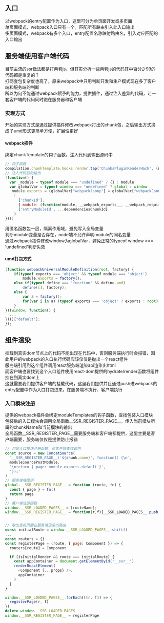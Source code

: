 ## 入口
以webpack的entry配置作为入口，这里可分为单页面开发或多页面  
单页面模式，webpack入口只有一个，匹配所有路由引入此入口输出  
多页面模式，webpack有多个入口，entry配置名称映射路由名，引入对应匹配的入口输出  

## 服务端使用客户端代码
目前主流的ssr做法都是打两套js，但其实分析一些两套js的代码其中百分之99的代码都是重复的？  
打两套包复杂度也高了，原来webpack中只用判断开发和生产模式现在多了客户端和服务端的判断  
所以为何不能通过webpack赋予的能力，提供插件，通过注入差异的代码，让一套客户端的代码同时跑在服务器和客户端  

### 实现方式
开始的实现方式是通过提供插件修改webpack打出的chunk包，之后输出方式换成了umd形式更简单方便，扩展性更好

#### webpack插件
绑定chunkTemplate的钩子函数，注入代码到输出源码中

```javascript
// 钩子函数
compilation.chunkTemplate.hooks.render.tap('ChunksPluginRenderHack', (modules) => { ... })
// 注入代码后的输出
(function() {
  var _module = typeof module === "undefined" ? {} : module
  var globalVar = typeof window === "undefined" ? global : window
  _module.exports = (globalVar["webpackJsonp"] = globalVar["webpackJsonp"] || []).push(
    [
      ['chunkId'],
      { module: (function(module, __webpack_exports__, __webpack_require__) {}) },
      ['entryModuleId', ...dependenciesChunkId]
    )
})()
```
用匿名函数包一层，隔离作用域，避免写入全局变量  
判断module变量是否存在，node端不允许声明module的同名变量  
通过webpack插件修改window为globalVar，避免正常的typeof window === 'undefined'判断失效  

#### umd打包方式
```javascript
(function webpackUniversalModuleDefinition(root, factory) {
	if(typeof exports === 'object' && typeof module === 'object')
		module.exports = factory();
	else if(typeof define === 'function' && define.amd)
		define([], factory);
	else {
		var a = factory();
		for(var i in a) (typeof exports === 'object' ? exports : root)[i] = a[i];
	}
})(window, function() {
  ...
})()["default"];
});
```

## 组件渲染
挂载到真实dom节点上的代码不能出现在代码中，否则服务端执行时会报错，因此用户的webpack的入口执行代码应该仅仅是抛出一个react组件  
服务端引用到这个组件调用react服务端渲染api渲染出html  
而客户端也要找到这个入口组件使用react-dom提供的hydrate/render函数将组件挂在到真实dom上  
这就需要我们提供客户端的挂载代码，这里我们提供并且通过push进webpack的entry配置中作为入口打包进来，在服务端不执行，客户端执行  

### 入口模块注册
提供的webpack插件会绑定moduleTemplates的钩子函数，查找包装入口模块  
包装后的入口模块会调用全局函数__SSR_REGISTER_PAGE__，传入当前模块所属的chunkName和当前模块的输出  
全局函数__SSR_REGISTER_PAGE__需要服务端和客户端都提供，这里主要是客户端需要，服务端仅仅是提供防止报错  

```javascript
// 包装入口模块注册函数，供客户端查找调用
const source = new ConcatSource(
  `__SSR_REGISTER_PAGE__('${chunk.name}', function() {\n`,
  moduleSourcePostModule,
  '\nreturn { page: module.exports.default }',
  '});'
)
// 服务端端提供
global.__SSR_REGISTER_PAGE__ = function (route, fn) {
  const { page } = fn()
  return page
}
// 客户端注册函数
window.__SSR_LOADED_PAGES__ = [routeName];
window.__SSR_REGISTER_PAGE__ = function(r,f){__SSR_LOADED_PAGES__.push([r, f()])};


// 取出当前页面在服务端渲染的路由
const initialRoute = window.__SSR_LOADED_PAGES__.shift()
...
const routers = {}
const registerPage = (route, { page: Component }) => {
  routers[route] = Component

  if (isInitialRender && route === initialRoute) {
    const appContainer = document.getElementById('__ssr__')
    renderReactElement(
      <Component {...props} />,
      appContainer
    )
  }
}

window.__SSR_LOADED_PAGES__.forEach(([r, f]) => {
  registerPage(r, f)
})
delete window.__SSR_LOADED_PAGES__
window.__SSR_REGISTER_PAGE__ = registerPage
```
